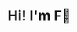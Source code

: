 <h1 align="center">
    Hi! I'm F👋
</h1>
<!--
**yui77111/yui77111** is a ✨ _special_ ✨ repository because its `README.md` (this file) appears on your GitHub profile.

Here are some ideas to get you started:

- 🔭 I’m currently working on ...
- 🌱 I’m currently learning ...
- 👯 I’m looking to collaborate on ...
- 🤔 I’m looking for help with ...
- 💬 Ask me about ...
- 📫 How to reach me: ...
- 😄 Pronouns: ...
- ⚡ Fun fact: ...
  -->

<p align="center">
<img width="630" src="https://raw.githubusercontent.com/yui77111/yui77111/master/img/github-snake.svg" />
</p>

